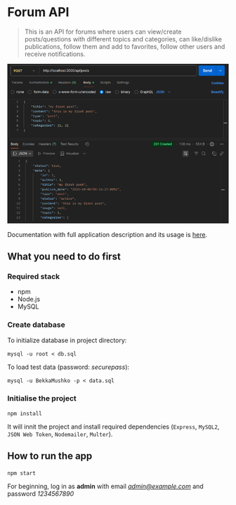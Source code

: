 # Forum API

> This is an API for forums where users can view/create posts/questions with different topics and categories, can like/dislike publications, follow them and add to favorites, follow other users and receive notifications.

![API in work](/readme_image.png)

Documentation with full application description and its usage is [here](https://docs.google.com/document/d/1c1-a_iFDRsBamcnFS83DbiQK_2cRXP7lHmKClwQCkfo/edit?usp=sharing).

## What you need to do first

### Required stack

* npm
* Node.js
* MySQL

### Create database

To initialize database in project directory:

```
mysql -u root < db.sql
```

To load test data (password: *securepass*):

```
mysql -u BekkaMushko -p < data.sql
```

### Initialise the project

```
npm install
```

It will innit the project and install required dependencies (`Express`, `MySQL2`, `JSON Web Token`, `Nodemailer`, `Multer`).

## How to run the app

```
npm start
```

For beginning, log in as **admin** with email *admin@example.com* and password *1234567890*
